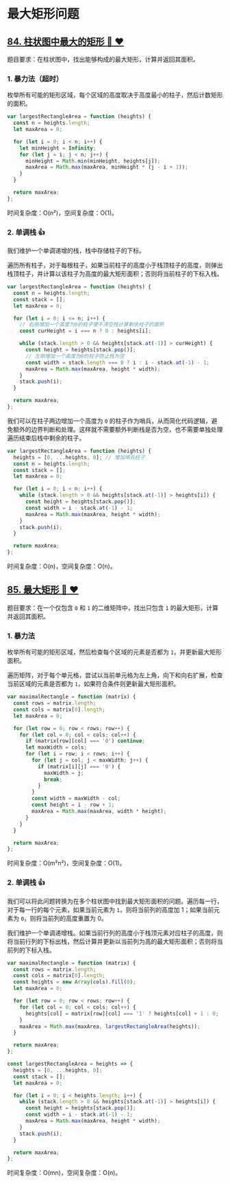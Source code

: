 # 最大矩形问题

## [84. 柱状图中最大的矩形 🔴 ❤](https://leetcode.cn/problems/largest-rectangle-in-histogram/description/)

题目要求：在柱状图中，找出能够构成的最大矩形，计算并返回其面积。

### 1. 暴力法（超时）

枚举所有可能的矩形区域，每个区域的高度取决于高度最小的柱子，然后计数矩形的面积。

``` js
var largestRectangleArea = function (heights) {
  const n = heights.length;
  let maxArea = 0;

  for (let i = 0; i < n; i++) {
    let minHeight = Infinity;
    for (let j = i; j < n; j++) {
      minHeight = Math.min(minHeight, heights[j]);
      maxArea = Math.max(maxArea, minHeight * (j - i + 1));
    }
  }

  return maxArea;
};
```

时间复杂度：O(n²)，空间复杂度：O(1)。

### 2. 单调栈 👍

我们维护一个单调递增的栈，栈中存储柱子的下标。

遍历所有柱子，对于每根柱子，如果当前柱子的高度小于栈顶柱子的高度，则弹出栈顶柱子，并计算以该柱子为高度的最大矩形面积；否则将当前柱子的下标入栈。

``` js
var largestRectangleArea = function (heights) {
  const n = heights.length;
  const stack = [];
  let maxArea = 0;

  for (let i = 0; i <= n; i++) {
    // 右侧增加一个高度为0的柱子便于清空栈计算剩余柱子的面积
    const curHeight = i === n ? 0 : heights[i];

    while (stack.length > 0 && heights[stack.at(-1)] > curHeight) {
      const height = heights[stack.pop()];
      // 左侧增加一个高度为0的柱子防止栈为空
      const width = stack.length === 0 ? i : i - stack.at(-1) - 1;
      maxArea = Math.max(maxArea, height * width);
    }
    stack.push(i);
  }

  return maxArea;
};
```

我们可以在柱子两边增加一个高度为 `0` 的柱子作为哨兵，从而简化代码逻辑，避免额外的边界判断和处理。这样就不需要额外判断栈是否为空，也不需要单独处理遍历结束后栈中剩余的柱子。

``` js
var largestRectangleArea = function (heights) {
  heights = [0, ...heights, 0]; // 增加哨兵柱子
  const n = heights.length;
  const stack = [];
  let maxArea = 0;

  for (let i = 0; i < n; i++) {
    while (stack.length > 0 && heights[stack.at(-1)] > heights[i]) {
      const height = heights[stack.pop()];
      const width = i - stack.at(-1) - 1;
      maxArea = Math.max(maxArea, height * width);
    }
    stack.push(i);
  }

  return maxArea;
};
```

时间复杂度：O(n)，空间复杂度：O(n)。

## [85. 最大矩形 🔴 ❤](https://leetcode.cn/problems/maximal-rectangle/description/)

题目要求：在一个仅包含 `0` 和 `1` 的二维矩阵中，找出只包含 `1` 的最大矩形，计算并返回其面积。

### 1. 暴力法

枚举所有可能的矩形区域，然后检查每个区域的元素是否都为 `1`，并更新最大矩形面积。

遍历矩阵，对于每个单元格，尝试以当前单元格为左上角，向下和向右扩展，检查当前区域的元素是否都为 `1`，如果符合条件则更新最大矩形面积。

``` js
var maximalRectangle = function (matrix) {
  const rows = matrix.length;
  const cols = matrix[0].length;
  let maxArea = 0;

  for (let row = 0; row < rows; row++) {
    for (let col = 0; col < cols; col++) {
      if (matrix[row][col] === '0') continue;
      let maxWidth = cols;
      for (let i = row; i < rows; i++) {
        for (let j = col; j < maxWidth; j++) {
          if (matrix[i][j] === '0') {
            maxWidth = j;
            break;
          }
        }
        const width = maxWidth - col;
        const height = i - row + 1;
        maxArea = Math.max(maxArea, width * height);
      }
    }
  }

  return maxArea;
};
```

时间复杂度：O(m²n²)，空间复杂度：O(1)。

### 2. 单调栈 👍

我们可以将此问题转换为在多个柱状图中找到最大矩形面积的问题。遍历每一行，对于每一行的每个元素，如果当前元素为 `1`，则将当前列的高度加 1；如果当前元素为 `0`，则将当前列的高度重置为 0。

我们维护一个单调递增栈。如果当前行列的高度小于栈顶元素对应柱子的高度，则将当前行列的下标出栈，然后计算并更新以当前列为高的最大矩形面积；否则将当前列的下标入栈。

``` js
var maximalRectangle = function (matrix) {
  const rows = matrix.length;
  const cols = matrix[0].length;
  const heights = new Array(cols).fill(0);
  let maxArea = 0;

  for (let row = 0; row < rows; row++) {
    for (let col = 0; col < cols; col++) {
      heights[col] = matrix[row][col] === '1' ? heights[col] + 1 : 0;
    }
    maxArea = Math.max(maxArea, largestRectangleArea(heights));
  }

  return maxArea;
};

const largestRectangleArea = heights => {
  heights = [0, ...heights, 0];
  const stack = [];
  let maxArea = 0;

  for (let i = 0; i < heights.length; i++) {
    while (stack.length > 0 && heights[stack.at(-1)] > heights[i]) {
      const height = heights[stack.pop()];
      const width = i - stack.at(-1) - 1;
      maxArea = Math.max(maxArea, height * width);
    }
    stack.push(i);
  }

  return maxArea;
};
```

时间复杂度：O(mn)，空间复杂度：O(n)。